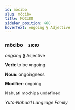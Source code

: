 ```yaml
---
id: möcibo
slug: möcibo
title: MÖCİBO
sidebar_position: 668
hoverText: ongoing § Adjective
---
```


### möcibo&emsp;<span kind="abugida">ƶıꞇɟʋ</span>

*ongoing* **§** Adjective

**Verb**: to be ongoing

**Noun**: ongoingness

**Modifier**: ongoing

Nahuatl mochipa undefined

*Yuto-Nahuatl Language Family*